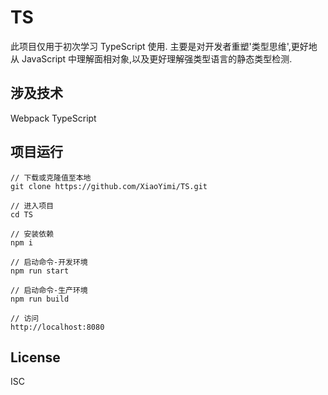 # TS

此项目仅用于初次学习 TypeScript 使用.
主要是对开发者重塑'类型思维',更好地从 JavaScript 中理解面相对象,以及更好理解强类型语言的静态类型检测.


## 涉及技术
Webpack TypeScript


## 项目运行

```
// 下载或克隆值至本地
git clone https://github.com/XiaoYimi/TS.git

// 进入项目 
cd TS

// 安装依赖
npm i

// 启动命令-开发环境
npm run start

// 启动命令-生产环境
npm run build

// 访问 
http://localhost:8080
```

## License
ISC


